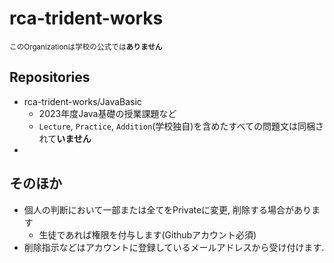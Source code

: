 # rca-trident-works
<small>このOrganizationは学校の公式では**ありません**</small>

## Repositories
- rca-trident-works/JavaBasic
  - 2023年度Java基礎の授業課題など
  - `Lecture`, `Practice`, `Addition`(学校独自)を含めたすべての問題文は同梱されて**いません**
- 

## そのほか
- 個人の判断において一部または全てをPrivateに変更, 削除する場合があります
  - 生徒であれば権限を付与します(Githubアカウント必須)
- 削除指示などはアカウントに登録しているメールアドレスから受け付けます.
